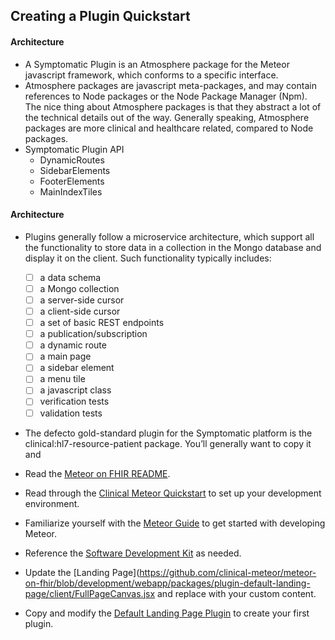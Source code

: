 ## Creating a Plugin Quickstart  

#### Architecture  
- A Symptomatic Plugin is an Atmosphere package for the Meteor javascript framework, which conforms to a specific interface.   
- Atmosphere packages are javascript meta-packages, and may contain references to Node packages or the Node Package Manager (Npm).  The nice thing about Atmosphere packages is that they abstract a lot of the technical details out of the way.  Generally speaking, Atmosphere packages are more clinical and healthcare related, compared to Node packages. 
- Symptomatic Plugin API
    - DynamicRoutes
    - SidebarElements
    - FooterElements
    - MainIndexTiles

#### Architecture  
- Plugins generally follow a microservice architecture, which support all the functionality to store data in a collection in the Mongo database and display it on the client.  Such functionality typically includes:
    - [ ] a data schema
    - [ ] a Mongo collection
    - [ ] a server-side cursor
    - [ ] a client-side cursor
    - [ ] a set of basic REST endpoints
    - [ ] a publication/subscription
    - [ ] a dynamic route
    - [ ] a main page
    - [ ] a sidebar element
    - [ ] a menu tile
    - [ ] a javascript class
    - [ ] verification tests
    - [ ] validation tests

- The defecto gold-standard plugin for the Symptomatic platform is the clinical:hl7-resource-patient package.  You’ll generally want to copy it and 





- Read the [Meteor on FHIR README](https://github.com/clinical-meteor/meteor-on-fhir).
- Read through the [Clinical Meteor Quickstart](https://github.com/clinical-meteor/software-development-kit/blob/master/documentation/getting.started.md) to set up your development environment.
- Familiarize yourself with the [Meteor Guide](https://guide.meteor.com/) to get started with developing Meteor.
- Reference the [Software Development Kit](https://github.com/clinical-meteor/software-development-kit) as needed.
- Update the [Landing Page](https://github.com/clinical-meteor/meteor-on-fhir/blob/development/webapp/packages/plugin-default-landing-page/client/FullPageCanvas.jsx and replace with your custom content.
- Copy and modify the [Default Landing Page Plugin](https://github.com/clinical-meteor/meteor-on-fhir/tree/development/webapp/packages/plugin-default-landing-page) to create your first plugin.





